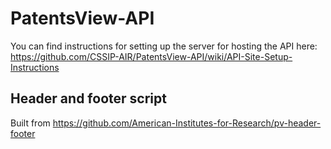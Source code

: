 # PatentsView-API

You can find instructions for setting up the server for hosting the API here: <https://github.com/CSSIP-AIR/PatentsView-API/wiki/API-Site-Setup-Instructions>

## Header and footer script

Built from https://github.com/American-Institutes-for-Research/pv-header-footer